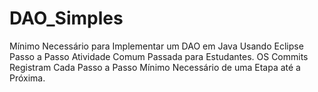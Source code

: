 # DAO_Simples
Mínimo Necessário para Implementar um DAO em Java Usando Eclipse Passo a Passo
Atividade Comum Passada para Estudantes.
OS Commits Registram Cada Passo a Passo Mínimo Necessário de uma Etapa até a Próxima.
